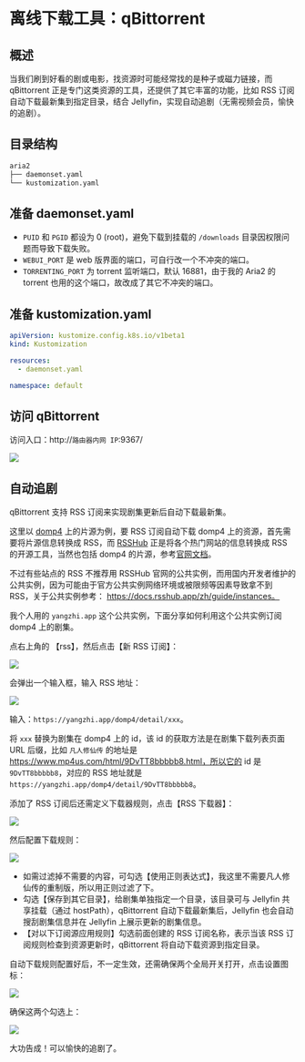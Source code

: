 # 离线下载工具：qBittorrent

## 概述

当我们刷到好看的剧或电影，找资源时可能经常找的是种子或磁力链接，而 qBittorrent 正是专门这类资源的工具，还提供了其它丰富的功能，比如 RSS 订阅自动下载最新集到指定目录，结合 Jellyfin，实现自动追剧（无需视频会员，愉快的追剧）。

## 目录结构

```txt
aria2
├── daemonset.yaml
└── kustomization.yaml
```

## 准备 daemonset.yaml

<FileBlock showLineNumbers title="daemonset.yaml" file="home-network/qbittorrent.yaml" />

* `PUID` 和 `PGID` 都设为 0 (root)，避免下载到挂载的 `/downloads` 目录因权限问题而导致下载失败。
* `WEBUI_PORT` 是 web 版界面的端口，可自行改一个不冲突的端口。
* `TORRENTING_PORT` 为 torrent 监听端口，默认 16881，由于我的 Aria2 的 torrent 也用的这个端口，故改成了其它不冲突的端口。

## 准备 kustomization.yaml

```yaml title="kustomization.yaml"
apiVersion: kustomize.config.k8s.io/v1beta1
kind: Kustomization

resources:
  - daemonset.yaml

namespace: default
```

## 访问 qBittorrent

访问入口：http://`路由器内网 IP`:9367/

![](https://image-host-1251893006.cos.ap-chengdu.myqcloud.com/2024%2F10%2F27%2F20241027164741.png)

## 自动追剧

qBittorrent 支持 RSS 订阅来实现剧集更新后自动下载最新集。

这里以 [domp4](https://mp4us.com) 上的片源为例，要 RSS 订阅自动下载 domp4 上的资源，首先需要将片源信息转换成 RSS，而 [RSSHub](https://docs.rsshub.app/zh/) 正是将各个热门网站的信息转换成 RSS 的开源工具，当然也包括 domp4 的片源，参考[官网文档](https://docs.rsshub.app/zh/routes/multimedia#domp4-%E5%BD%B1%E8%A7%86)。

不过有些站点的 RSS 不推荐用 RSSHub 官网的公共实例，而用国内开发者维护的公共实例，因为可能由于官方公共实例网络环境或被限频等因素导致拿不到 RSS，关于公共实例参考： https://docs.rsshub.app/zh/guide/instances。 

我个人用的 `yangzhi.app` 这个公共实例，下面分享如何利用这个公共实例订阅 domp4 上的剧集。

点右上角的 【rss】，然后点击【新 RSS 订阅】：

![](https://image-host-1251893006.cos.ap-chengdu.myqcloud.com/2024%2F10%2F27%2F20241027170127.png)

会弹出一个输入框，输入 RSS 地址：

![](https://image-host-1251893006.cos.ap-chengdu.myqcloud.com/2024%2F10%2F27%2F20241027170318.png)

输入：`https://yangzhi.app/domp4/detail/xxx`。

将 `xxx` 替换为剧集在 domp4 上的 id，该 id 的获取方法是在剧集下载列表页面 URL 后缀，比如 `凡人修仙传` 的地址是 https://www.mp4us.com/html/9DvTT8bbbbb8.html，所以它的 id 是 `9DvTT8bbbbb8`，对应的 RSS 地址就是 `https://yangzhi.app/domp4/detail/9DvTT8bbbbb8`。

添加了 RSS 订阅后还需定义下载器规则，点击【RSS 下载器】：

![](https://image-host-1251893006.cos.ap-chengdu.myqcloud.com/2024%2F10%2F27%2F20241027170754.png)

然后配置下载规则：

![](https://image-host-1251893006.cos.ap-chengdu.myqcloud.com/2024%2F10%2F27%2F20241027170932.png)

* 如需过滤掉不需要的内容，可勾选【使用正则表达式】，我这里不需要凡人修仙传的重制版，所以用正则过滤了下。
* 勾选【保存到其它目录】，给剧集单独指定一个目录，该目录可与 Jellyfin 共享挂载（通过 hostPath），qBittorrent 自动下载最新集后，Jellyfin 也会自动搜刮剧集信息并在 Jellyfin 上展示更新的剧集信息。
* 【对以下订阅源应用规则】勾选前面创建的 RSS 订阅名称，表示当该 RSS 订阅规则检查到资源更新时，qBittorrent 将自动下载资源到指定目录。

自动下载规则配置好后，不一定生效，还需确保两个全局开关打开，点击设置图标：

![](https://image-host-1251893006.cos.ap-chengdu.myqcloud.com/2024%2F10%2F27%2F20241027171520.png)

确保这两个勾选上：

![](https://image-host-1251893006.cos.ap-chengdu.myqcloud.com/2024%2F10%2F27%2F20241027171632.png)

大功告成！可以愉快的追剧了。
